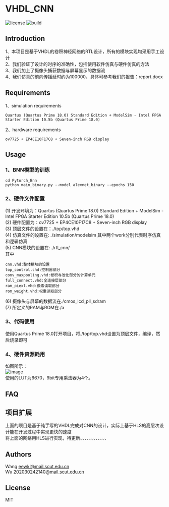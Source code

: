 

# VHDL_CNN
![license](https://img.shields.io/badge/license-MIT-blue)
![build](https://img.shields.io/badge/build-passing-yellowgreen)

## Introduction 
1、本项目是基于VHDL的卷积神经网络的RTL设计，所有的模块实现均采用手工设计  
2、我们验证了设计的时序的准确性，包括使用软件仿真与硬件仿真的方法  
3、我们加上了摄像头捕获数据与屏幕显示的数据流  
4、我们仿真的前向传播延时约为100000，具体可参考我们的报告：report.docx

## Requirements
1、simulation requirements
```
Quartus (Quartus Prime 18.0) Standard Edition + ModelSim - Intel FPGA Starter Edition 10.5b (Quartus Prime 18.0)
```
2、hardware requirements
```
ov7725 + EP4CE10F17C8 + Seven-inch RGB display
```

## Usage  
### 1、BNN模型的训练
```
cd Pytorch_Bnn
python main_binary.py --model alexnet_binary --epochs 150
```
### 2、硬件文件配置
(1) 开发环境为：Quartus (Quartus Prime 18.0) Standard Edition + ModelSim - Intel FPGA Starter Edition 10.5b (Quartus Prime 18.0)  
(2) 硬件配置为：ov7725 + EP4CE10F17C8 + Seven-inch RGB display  
(3) 顶层文件的设置在：./top/top.vhd  
(4) 仿真文件的设置在: ./simulation/modelsim 其中两个work分别代表时序仿真和逻辑仿真  
(5) CNN模块的设置在: ./rtl_cnn/  
其中
```
cnn.vhd:整体模块的设置
top_control.chd:控制器部分
conv_maxpooling.vhd:卷积与池化部分的计算单元  
full_connect.vhd:全连接层部分
ram_piexl.vhd:像素读取部分
rom_weight.vhd:权重读取部分  
```
(6) 摄像头与屏幕的数据流在./cmos_lcd_pll_sdram  
(7) 所定义的RAM与ROM在./a  
### 3、代码使用
使用Quartus Prime 18.0打开项目，将./top/top.vhd设置为顶层文件，编译，然后烧录即可  
### 4、硬件资源耗用
如图所示：  
![image](https://github.com/Wangkkklll/VHDL_CNN/assets/71534709/4825a9ac-8ad3-455a-9650-7258945259f2)  
使用的LUT为6670，9bit专用乘法器为4个。

## FAQ 
## 项目扩展
上面的项目是基于纯手写的VHDL完成对CNN的设计，实际上基于HLS的高层次设计能在开发过程中实现更快的速度  
将上面的网络用HLS进行实现，待更新、、、、、、、、、、、、
## Authors
Wang    eewkl@mail.scut.edu.cn  
Wu      202030242140@mail.scut.edu.cn
## License
MIT
